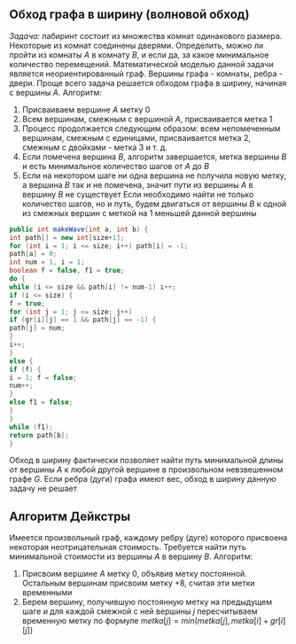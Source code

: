 ## Обход графа в ширину (волновой обход)
*Задача:* лабиринт состоит из множества комнат одинакового размера. Некоторые из комнат соединены дверями. Определить, можно ли пройти из комнаты $A$ в комнату $B$, и если да, за какое минимальное количество перемещений.
Математической моделью данной задачи является неориентированный граф. Вершины графа - комнаты, ребра - двери. 
Проще всего задача решается обходом графа в ширину, начиная с вершины $A$. 
Алгоритм:
1. Присваиваем вершине $A$ метку $0$
2. Всем вершинам, смежным с вершиной $A$, присваивается метка $1$
3. Процесс продолжается следующим образом: всем непомеченным вершинам, смежным с единицами, присваивается метка $2$, смежным с двойками - метка $3$ и т. д.
4. Если помечена вершина $B$, алгоритм завершается, метка вершины $B$ и есть минимальное количество шагов от $A$ до $B$
5. Если на некотором шаге ни одна вершина не получила новую метку, а вершина $B$ так и не помечена, значит пути из вершины $A$ в вершину $B$ не существует
Если необходимо найти не только количество шагов, но и путь, будем двигаться от вершины $B$ к одной из смежных вершин с меткой на 1 меньшей данной вершины
```java
public int makeWave(int a, int b) {
int path[] = new int[size+1];
for (int i = 1; i <= size; i++) path[i] = -1;
path[a] = 0;
int num = 1, i = 1;
boolean f = false, f1 = true;
do {
while (i <= size && path[i] != num-1) i++;
if (i <= size) {
f = true;
for (int j = 1; j <= size; j++)
if (gr[i][j] == 1 && path[j] == -1) {
path[j] = num;
}
i++;
}
else {
if (f) {
i = 1; f = false; 
num++;
}
else f1 = false;
}
}
while (f1);
return path[b];
}
```
Обход в ширину фактически позволяет найти путь минимальной длины от вершины $A$ к любой другой вершине в произвольном невзвешенном графе $G$. Если ребра (дуги) графа имеют вес, обход в ширину данную задачу не решает
## Алгоритм Дейкстры
Имеется произвольный граф, каждому ребру (дуге) которого присвоена некоторая неотрицательная стоимость. Требуется найти путь минимальной стоимости из вершины $A$ в вершину $B$.
Алгоритм:
1. Присвоим вершине $A$ метку $0$, объявив метку постоянной. Остальным вершинам присвоим метку $+8$, считая эти метки временными
2. Берем вершину, получившую постоянную метку на предыдущем шаге и для каждой смежной с ней вершины $j$ пересчитываем временную метку по формуле $metka[j] = min(metka[j], metka[i]+gr[i][j])$